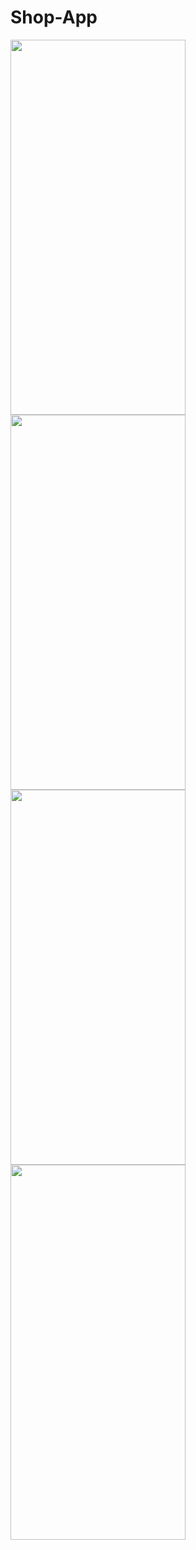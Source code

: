 # Shop-App
<img src="https://user-images.githubusercontent.com/101335124/161467079-b59353aa-3a36-4533-b2c0-5a4ed62cae2f.png" width=280px% height=600px%>
<img src="https://user-images.githubusercontent.com/101335124/161466758-bd25b7ca-60a1-47ea-9997-d8715cc27b14.png" width=280px% height=600px%>
<img src="https://user-images.githubusercontent.com/101335124/161466734-4d1d31df-8cb2-4461-a8b0-f15a2497b92a.png" width=280px% height=600px%>
<img src="https://user-images.githubusercontent.com/101335124/161467208-b19603be-5a31-4164-a778-52e91be7f8e5.png" width=280px% height=600px%>


